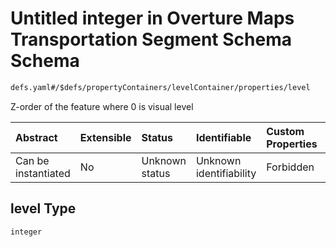 # Untitled integer in Overture Maps Transportation Segment Schema Schema

```txt
defs.yaml#/$defs/propertyContainers/levelContainer/properties/level
```

Z-order of the feature where 0 is visual level

| Abstract            | Extensible | Status         | Identifiable            | Custom Properties | Additional Properties | Access Restrictions | Defined In                                                                                 |
| :------------------ | :--------- | :------------- | :---------------------- | :---------------- | :-------------------- | :------------------ | :----------------------------------------------------------------------------------------- |
| Can be instantiated | No         | Unknown status | Unknown identifiability | Forbidden         | Allowed               | none                | [defs.yaml\*](../../../../../../../tmp/jsonschema/schema/defs.yaml "open original schema") |

## level Type

`integer`
